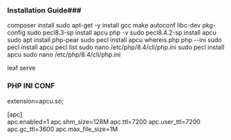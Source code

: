 ### Installation Guide###
composer install
sudo apt-get -y install gcc make autoconf libc-dev pkg-config
sudo pecl8.3-sp install apcu
php -v
sudo pecl8.4.2-sp install apcu
sudo apt install php-pear
sudo pecl install apcu
whereis php
php --ini
sudo pecl install apcu
pecl list
sudo nano /etc/php/8.4/cli/php.ini
sudo pecl install apcu
sudo nano /etc/php/8.4/cli/php.ini

leaf serve

### PHP INI CONF ###
extension=apcu.so;

[apc]  
apc.enabled=1
apc.shm_size=128M
apc.ttl=7200
apc.user_ttl=7200
apc.gc_ttl=3600
apc.max_file_size=1M
